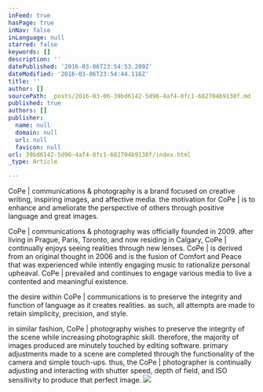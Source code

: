 ```yaml
---
inFeed: true
hasPage: true
inNav: false
inLanguage: null
starred: false
keywords: []
description: ''
datePublished: '2016-03-06T23:54:53.289Z'
dateModified: '2016-03-06T23:54:44.116Z'
title: ''
author: []
sourcePath: _posts/2016-03-06-39bd6142-5d96-4af4-8fc1-682704b9138f.md
published: true
authors: []
publisher:
  name: null
  domain: null
  url: null
  favicon: null
url: 39bd6142-5d96-4af4-8fc1-682704b9138f/index.html
_type: Article

---
```

CoPe | communications & photography is a brand focused on creative writing, inspiring images, and affective media.  the motivation for CoPe | is to enhance and ameliorate the perspective of others through positive language and great images.

CoPe | communications & photography was officially founded in 2009\.  after living in Prague, Paris, Toronto, and now residing in Calgary, CoPe | continually enjoys seeing realities through new lenses.  CoPe | is derived from an original thought in 2006 and is the fusion of Comfort and Peace that was experienced while intently engaging music to rationalize personal upheaval.  CoPe | prevailed and continues to engage various media to live a contented and meaningful existence.

the desire within CoPe | communications is to preserve the integrity and function of language as it creates realities.  as such, all attempts are made to retain simplicity, precision, and style.

in similar fashion, CoPe | photography wishes to preserve the integrity of the scene while increasing photographic skill.  therefore, the majority of images produced are minutely touched by editing software.  primary adjustments made to a scene are completed through the functionality of the camera and simple touch-ups.   thus, the CoPe | photographer is continually adjusting and interacting with shutter speed, depth of field, and ISO sensitivity to produce that perfect image. ![](https://the-grid-user-content.s3-us-west-2.amazonaws.com/8bbebf48-d0cb-40ad-a75f-45fbbbd4a342.jpg)

[][0][][1]

[0]: http://www.copecommunicationsandphotography.ca/communications/
[1]: http://www.copecommunicationsandphotography.ca/photography/